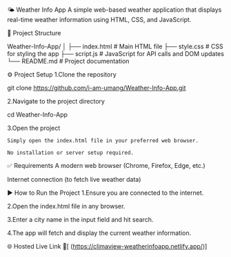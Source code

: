 🌤️ Weather Info App
A simple web-based weather application that displays real-time weather information using HTML, CSS, and JavaScript.

📁 Project Structure

Weather-Info-App/
│
├── index.html       # Main HTML file
├── style.css        # CSS for styling the app
├── script.js        # JavaScript for API calls and DOM updates
└── README.md        # Project documentation


⚙️ Project Setup
1.Clone the repository

 git clone https://github.com/i-am-umang/Weather-Info-App.git

2.Navigate to the project directory

 cd Weather-Info-App

3.Open the project

    Simply open the index.html file in your preferred web browser.

    No installation or server setup required.

✅ Requirements
A modern web browser (Chrome, Firefox, Edge, etc.)

Internet connection (to fetch live weather data)

▶️ How to Run the Project
1.Ensure you are connected to the internet.

2.Open the index.html file in any browser.

3.Enter a city name in the input field and hit search.

4.The app will fetch and display the current weather information.

🌐 Hosted Live Link
🔗[ (https://climaview-weatherinfoapp.netlify.app/)]

